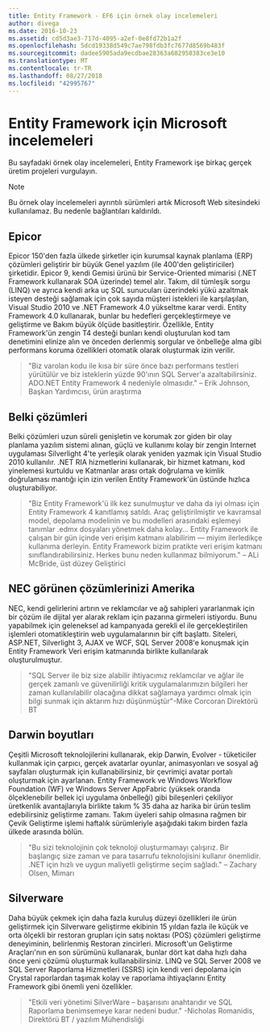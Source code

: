 ```yaml
---
title: Entity Framework - EF6 için örnek olay incelemeleri
author: divega
ms.date: 2016-10-23
ms.assetid: cd5d3ae3-717d-4095-a2ef-0e8fd72b1a2f
ms.openlocfilehash: 5dcd19338d549c7ae798fdb3fc7677d8569b483f
ms.sourcegitcommit: dadee5905ada9ecdbae28363a682950383ce3e10
ms.translationtype: MT
ms.contentlocale: tr-TR
ms.lasthandoff: 08/27/2018
ms.locfileid: "42995767"
---
```

# <a name="microsoft-case-studies-for-entity-framework"></a>Entity Framework için Microsoft incelemeleri
Bu sayfadaki örnek olay incelemeleri, Entity Framework işe birkaç gerçek üretim projeleri vurgulayın.
> [!NOTE]
> Bu örnek olay incelemeleri ayrıntılı sürümleri artık Microsoft Web sitesindeki kullanılamaz. Bu nedenle bağlantıları kaldırıldı.

## <a name="epicor"></a>Epicor
Epicor 150'den fazla ülkede şirketler için kurumsal kaynak planlama (ERP) çözümleri geliştirir bir büyük Genel yazılım (ile 400'den geliştiriciler) şirketidir.
Epicor 9, kendi Gemisi ürünü bir Service-Oriented mimarisi (.NET Framework kullanarak SOA üzerinde) temel alır.
Takım, dil tümleşik sorgu (LINQ) ve ayrıca kendi arka uç SQL sunucuları üzerindeki yükü azaltmak isteyen desteği sağlamak için çok sayıda müşteri istekleri ile karşılaşılan, Visual Studio 2010 ve .NET Framework 4.0 yükseltme karar verdi.
Entity Framework 4.0 kullanarak, bunlar bu hedefleri gerçekleştirmeye ve geliştirme ve Bakım büyük ölçüde basitleştirir.
Özellikle, Entity Framework'ün zengin T4 desteği bunları kendi oluşturulan kod tam denetimini elinize alın ve önceden derlenmiş sorgular ve önbelleğe alma gibi performans koruma özellikleri otomatik olarak oluşturmak izin verilir.

> "Biz varolan kodu ile kısa bir süre önce bazı performans testleri yürütülür ve biz isteklerin yüzde 90'ının SQL Server'a azaltabilirsiniz.
ADO.NET Entity Framework 4 nedeniyle olmasıdır." – Erik Johnson, Başkan Yardımcısı, ürün araştırma  

## <a name="veracity-solutions"></a>Belki çözümleri
Belki çözümleri uzun süreli genişletin ve korumak zor giden bir olay planlama yazılım sistemi alınan, güçlü ve kullanımı kolay bir zengin Internet uygulaması Silverlight 4'te yerleşik olarak yeniden yazmak için Visual Studio 2010 kullanılır.
.NET RIA hizmetlerini kullanarak, bir hizmet katmanı, kod yinelemesi kurtuldu ve Katmanlar arası ortak doğrulama ve kimlik doğrulaması mantığı için izin verilen Entity Framework'ün üstünde hızlıca oluşturabiliyor.  

> "Biz Entity Framework'ü ilk kez sunulmuştur ve daha da iyi olması için Entity Framework 4 kanıtlamış satıldı.
Araç geliştirilmiştir ve kavramsal model, depolama modelinin ve bu modelleri arasındaki eşlemeyi tanımlar .edmx dosyaları yönetmek daha kolay... Entity Framework ile çalışan bir gün içinde veri erişim katmanı alabilirim — miyim ilerledikçe kullanıma derleyin.
Entity Framework bizim pratikte veri erişim katmanı sınıflandırabilirsiniz. Herkes bunu neden kullanmaz bilmiyorum." – ALi McBride, üst düzey Geliştirici

## <a name="nec-display-solutions-of-america"></a>NEC görünen çözümlerinizi Amerika
NEC, kendi gelirlerini artırın ve reklamcılar ve ağ sahipleri yararlanmak için bir çözüm ile dijital yer alarak reklam için pazarına girmeleri istiyordu.
Bunu yapabilmek için geleneksel ad kampanyada gerekli el ile gerçekleştirilen işlemleri otomatikleştirin web uygulamalarının bir çift başlattı.
Siteleri, ASP.NET, Silverlight 3, AJAX ve WCF, SQL Server 2008'e konuşmak için Entity Framework Veri erişim katmanında birlikte kullanılarak oluşturulmuştur.

> "SQL Server ile biz size alabilir ihtiyacımız reklamcılar ve ağlar ile gerçek zamanlı ve güvenilirliği kritik uygulamalarımızın bilgileri her zaman kullanılabilir olacağına dikkat sağlamaya yardımcı olmak için bilgi sunmak için aktarım hızı düşünmüştür"-Mike Corcoran Direktörü BT

## <a name="darwin-dimensions"></a>Darwin boyutları
Çeşitli Microsoft teknolojilerini kullanarak, ekip Darwin, Evolver - tüketiciler kullanmak için çarpıcı, gerçek avatarlar oyunlar, animasyonları ve sosyal ağ sayfaları oluşturmak için kullanabilirsiniz, bir çevrimiçi avatar portalı oluşturmak için ayarlanan.
Entity Framework ve Windows Workflow Foundation (WF) ve Windows Server AppFabric (yüksek oranda ölçeklenebilir bellek içi uygulama önbelleği) gibi bileşenleri çekiliyor üretkenlik avantajlarıyla birlikte takım % 35 daha az harika bir ürün teslim edebilirsiniz geliştirme zamanı.
Takım üyeleri sahip olmasına rağmen bir Çevik Geliştirme işlemi haftalık sürümleriyle aşağıdaki takım birden fazla ülkede arasında bölün.

 > "Bu sizi teknolojinin çok teknoloji oluşturmamayı çalışırız. Bir başlangıç size zaman ve para tasarrufu teknolojisini kullanır önemlidir.
 .NET için hızlı ve uygun maliyetli geliştirme seçim sağladı." – Zachary Olsen, Mimarı  

## <a name="silverware"></a>Silverware
Daha büyük çekmek için daha fazla kuruluş düzeyi özellikleri ile ürün geliştirmek için Silverware geliştirme ekibinin 15 yıldan fazla ile küçük ve orta ölçekli bir restoran grupları için satış noktası (POS) çözümleri geliştirme deneyiminin, belirlenmiş Restoran zincirleri.
Microsoft'un Geliştirme Araçları'nın en son sürümünü kullanarak, bunlar dört kat daha hızlı daha önce yeni çözümü oluşturmak kullanabilirsiniz.
LINQ ve SQL Server 2008 ve SQL Server Raporlama Hizmetleri (SSRS) için kendi veri depolama için Crystal raporlardan taşımak kolay ve raporlama ihtiyaçlarını Entity Framework gibi önemli yeni özellikler.

> "Etkili veri yönetimi SilverWare – başarısını anahtarıdır ve SQL Raporlama benimsemeye karar nedeni budur." -Nicholas Romanidis, Direktörü BT / yazılım Mühendisliği
